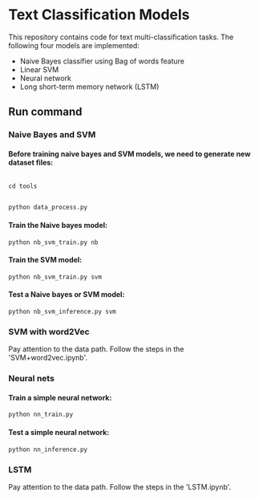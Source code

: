 # Text Classification Models
This repository contains code for text multi-classification tasks. The following four models are implemented:
- Naive Bayes classifier using Bag of words feature
- Linear SVM
- Neural network
- Long short-term memory network (LSTM)

## Run command
### Naive Bayes and SVM
#### Before training naive bayes and SVM models, we need to generate new dataset files:
<code>
cd tools

python data_process.py
</code>

#### Train the Naive bayes model:
<code>python nb_svm_train.py nb</code>

#### Train the SVM model:
<code>python nb_svm_train.py svm</code>

#### Test a Naive bayes or SVM model:
<code>python nb_svm_inference.py svm</code>

### SVM with word2Vec
Pay attention to the data path. Follow the steps in the 'SVM+word2vec.ipynb'.

### Neural nets
#### Train a simple neural network:
<code>python nn_train.py</code>

#### Test a simple neural network:
<code>python nn_inference.py</code>

### LSTM 
Pay attention to the data path. Follow the steps in the 'LSTM.ipynb'.
